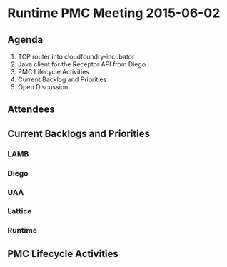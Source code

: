 # Runtime PMC Meeting 2015-06-02

## Agenda

1. TCP router into cloudfoundry-incubator
2. Java client for the Receptor API from Diego
2. PMC Lifecycle Activities
3. Current Backlog and Priorities
4. Open Discussion

## Attendees

  
## Current Backlogs and Priorities

### LAMB


### Diego


### UAA


### Lattice


### Runtime


## PMC Lifecycle Activities


